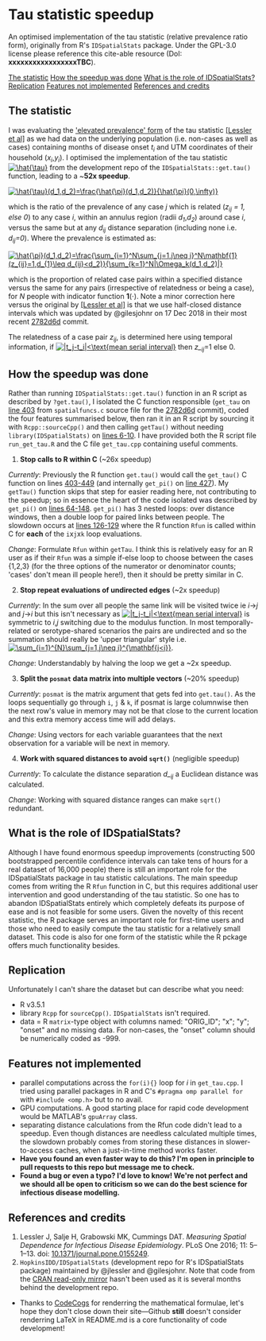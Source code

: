 # Tau statistic speedup
An optimised implementation of the tau statistic (relative prevalence ratio form), originally from R's `IDSpatialStats` package. Under the GPL-3.0 license please reference this cite-able resource (DoI: **xxxxxxxxxxxxxxxxxTBC**).

[The statistic](The-statistic)
[How the speedup was done](How-the-speedup-was-done)
[What is the role of IDSpatialStats?](What-is-the-role-of-IDSpatialStats?)
[Replication](Replication)
[Features not implemented](Features-not-implemented)
[References and credits](References-and-credits)

## The statistic
I was evaluating the ['elevated prevalence' form](https://journals.plos.org/plosone/article/file?id=10.1371/journal.pone.0155249.s003&type=supplementary#page=6 "Lessler et al. Appendix 5, p6") of the tau statistic [[Lessler et al]](#References-and-credits) as we had data on the underlying population (i.e. non-cases as well as cases) containing months of disease onset *t<sub>i</sub>* and UTM coordinates of their household (*x<sub>i</sub>*,*y<sub>i</sub>*). I optimised the implementation of the tau statistic <a href="https://www.codecogs.com/eqnedit.php?latex=\hat{\tau}" target="_blank"><img src="https://latex.codecogs.com/gif.latex?\hat{\tau}" title="\hat{\tau}" /></a> from the development repo of the `IDSpatialStats::get.tau()` function, leading to a ~**52x speedup**.

<a href="https://www.codecogs.com/eqnedit.php?latex=\hat{\tau}(d_1,d_2)=\frac{\hat{\pi}(d_1,d_2)}{\hat{\pi}(0,\infty)}" target="_blank"><img src="https://latex.codecogs.com/gif.latex?\hat{\tau}(d_1,d_2)=\frac{\hat{\pi}(d_1,d_2)}{\hat{\pi}(0,\infty)}" title="\hat{\tau}(d_1,d_2)=\frac{\hat{\pi}(d_1,d_2)}{\hat{\pi}(0,\infty)}" /></a>

which is the ratio of the prevalence of any case *j* which is related (*z<sub>ij</sub> = 1, else 0*) to any case *i*, within an annulus region (radii *d<sub>1</sub>*,*d<sub>2</sub>*) around case *i*, versus the same but at any *d<sub>ij</sub>* distance separation (including none i.e. *d<sub>ij</sub>=0*).
Where the prevalence is estimated as:

<a href="https://www.codecogs.com/eqnedit.php?latex=\hat{\pi}(d_1,d_2)=\frac{\sum_{i=1}^N\sum_{j=1,j\neq&space;i}^N\mathbf{1}(z_{ij}=1,d_{1}\leq&space;d_{ij}<d_2)}{\sum_{k=1}^N|\Omega_k(d_1,d_2)|}" target="_blank"><img src="https://latex.codecogs.com/gif.latex?\hat{\pi}(d_1,d_2)=\frac{\sum_{i=1}^N\sum_{j=1,j\neq&space;i}^N\mathbf{1}(z_{ij}=1,d_{1}\leq&space;d_{ij}<d_2)}{\sum_{k=1}^N|\Omega_k(d_1,d_2)|}" title="\hat{\pi}(d_1,d_2)=\frac{\sum_{i=1}^N\sum_{j=1,j\neq i}^N\mathbf{1}(z_{ij}=1,d_{1}\leq d_{ij}<d_2)}{\sum_{k=1}^N|\Omega_k(d_1,d_2)|}" /></a>

which is the proportion of related case pairs within a specified distance versus the same for any pairs (irrespective of relatedness or being a case), for *N* people with indicator function **1**(⋅). Note a minor correction here versus the original by [[Lessler et al]](#References-and-credits) is that we use half-closed distance intervals which was updated by @gilesjohnr on 17 Dec 2018 in their most recent [2782d6d](https://github.com/HopkinsIDD/IDSpatialStats/commit/2782d6dcc9ee4be9855b5e468ce789425b81d49a "Commit 2782d6d on 17 Dec 2018") commit.

The relatedness of a case pair *z<sub>ij</sub>*, is determined here using temporal information, if <a href="https://www.codecogs.com/eqnedit.php?latex=|t_j-t_i|<\text{mean&space;serial&space;interval}" target="_blank"><img src="https://latex.codecogs.com/gif.latex?|t_j-t_i|<\text{mean&space;serial&space;interval}" title="|t_j-t_i|<\text{mean serial interval}" /></a> then *z_<sub>ij</sub>*=1 else 0.

## How the speedup was done
Rather than running `IDSpatialStats::get.tau()` function in an R script as described by `?get.tau()`, I isolated the C function responsible (`get_tau` on [line 403](https://github.com/HopkinsIDD/IDSpatialStats/blob/master/src/spatialfuncs.c#L403) from `spatialfuncs.c` source file for the [2782d6d](https://github.com/HopkinsIDD/IDSpatialStats/commit/2782d6dcc9ee4be9855b5e468ce789425b81d49a "Commit 2782d6d on 17 Dec 2018") commit), coded the four features summarised below, then ran it in an R script by sourcing it with `Rcpp::sourceCpp()` and then calling `getTau()` without needing `library(IDSpatialStats)` on [lines 6-10](https://github.com/t-pollington/tau-statistic-speedup/blob/master/run_get_tau.R#L6). I have provided both the R script file `run_get_tau.R` and the C file `get_tau.cpp` containing useful comments.

1. **Stop calls to R within C** (~26x speedup)

*Currently*: Previously the R function `get.tau()` would call the `get_tau()` C function on lines [403-449](https://github.com/HopkinsIDD/IDSpatialStats/blob/master/src/spatialfuncs.c#L403
) (and internally `get_pi()` on [line 427](https://github.com/HopkinsIDD/IDSpatialStats/blob/master/src/spatialfuncs.c#L427
)). My `getTau()` function skips that step for easier reading here, not contributing to the speedup; so in essence the heart of the code isolated was described by `get_pi()` on [lines 64-148](https://github.com/HopkinsIDD/IDSpatialStats/blob/master/src/spatialfuncs.c#L64
). `get_pi()` has 3 nested loops: over distance windows, then a double loop for paired links between people. The slowdown occurs at [lines 126-129](https://github.com/HopkinsIDD/IDSpatialStats/blob/master/src/spatialfuncs.c#L126
) where the R function `Rfun` is called within C for **each** of the `i`x`j`x`k` loop evaluations.

*Change*: Formulate `Rfun` within `getTau`. I think this is relatively easy for an R user as if their `Rfun` was a simple if-else loop to choose between the cases {1,2,3} (for the three options of the numerator or denominator counts; 'cases' don't mean ill people here!), then it should be pretty similar in C.

2. **Stop repeat evaluations of undirected edges** (~2x speedup)

*Currently*: In the sum over all people the same link will be visited twice ie *i*->*j* and *j*->*i* but this isn't necessary as <a href="https://www.codecogs.com/eqnedit.php?latex=|t_j-t_i|<\text{mean&space;serial&space;interval}" target="_blank"><img src="https://latex.codecogs.com/gif.latex?|t_j-t_i|<\text{mean&space;serial&space;interval}" title="|t_j-t_i|<\text{mean serial interval}" /></a> is symmetric to *i*,*j* switching due to the modulus function. In most temporally-related or serotype-shared scenarios the pairs are undirected and so the summation should really be 'upper triangular' style i.e. <a href="https://www.codecogs.com/eqnedit.php?latex=\sum_{i=1}^{N}\sum_{j=1,j\neq&space;i}^{\mathbf{j<i}}" target="_blank"><img src="https://latex.codecogs.com/gif.latex?\sum_{i=1}^{N}\sum_{j=1,j\neq&space;i}^{\mathbf{j<i}}" title="\sum_{i=1}^{N}\sum_{j=1,j\neq i}^{\mathbf{j<i}}" /></a>.

*Change*: Understandably by halving the loop we get a ~2x speedup.

3. **Split the `posmat` data matrix into multiple vectors** (~20% speedup)

*Currently*: `posmat` is the matrix argument that gets fed into `get.tau()`. As the loops sequentially go through `i`, `j` & `k`, if posmat is large columnwise then the next row's value in memory may not be that close to the current location and this extra memory access time will add delays.

*Change*: Using vectors for each variable guarantees that the next observation for a variable will be next in memory. 

4. **Work with squared distances to avoid `sqrt()`** (negligible speedup)

*Currently*: To calculate the distance separation *d_<sub>ij</sub>* a Euclidean distance was calculated. 

*Change*: Working with squared distance ranges can make `sqrt()` redundant. 

## What is the role of IDSpatialStats?

Although I have found enormous speedup improvements (constructing 500 bootstrapped percentile confidence intervals can take tens of hours for a real dataset of 16,000 people) there is still an important role for the IDSpatialStats package in tau statistic calculations. The main speedup comes from writing the R `Rfun` function in C, but this requires additional user intervention and good understanding of the tau statistic. So one has to abandon IDSpatialStats entirely which completely defeats its purpose of ease and is not feasible for some users. Given the novelty of this recent statistic, the R package serves an important role for first-time users and those who need to easily compute the tau statistic for a relatively small dataset. This code is also for one form of the statistic while the R pckage offers much functionality besides.

## Replication
Unfortunately I can't share the dataset but can describe what you need:
* R v3.5.1
* library `Rcpp` for `sourceCpp()`. `IDSpatialStats` isn't required.
* data = R `matrix`-type object with columns named: "ORIG_ID"; "x"; "y"; "onset" and no missing data. For non-cases, the "onset" column should be numerically coded as -999.

## Features not implemented
* parallel computations across the `for(i){}` loop for *i* in `get_tau.cpp`. I tried using parallel packages in R and C's `#pragma omp parallel for` with `#include <omp.h>` but to no avail.
* GPU computations. A good starting place for rapid code development would be MATLAB's `gpuArray` class.
* separating distance calculations from the Rfun code didn't lead to a speedup. Even though distances are needless calculated multiple times, the slowdown probably comes from storing these distances in slower-to-access caches, when a just-in-time method works faster.
* **Have you found an even faster way to do this? I'm open in principle to pull requests to this repo but message me to check.**
* **Found a bug or even a typo? I'd love to know! We're not perfect and we should all be open to criticism so we can do the best science for infectious disease modelling.**

## References and credits
1.  Lessler J, Salje H, Grabowski MK, Cummings DAT. *Measuring Spatial Dependence for Infectious Disease Epidemiology*. PLoS One 2016; 11: 5–1–13. doi: [10.1371/journal.pone.0155249](https://journals.plos.org/plosone/article?id=10.1371/journal.pone.0155249).
2. `HopkinsIDD/IDSpatialStats` (development repo for R's IDSpatialStats package) maintained by @jlessler and @gilesjohnr. Note that code from the [CRAN read-only mirror](https://github.com/cran/IDSpatialStats) hasn't been used as it is several months behind the development repo.
* Thanks to [CodeCogs](https://www.codecogs.com/latex/eqneditor.php "CodeCogs LaTeX equation editor, just copy+paste the HTML they provide") for renderring the mathematical formulae, let's hope they don't close down their site—Github **still** doesn't consider renderring LaTeX in README.md is a core functionality of code development!
